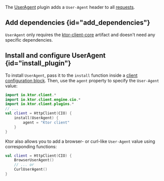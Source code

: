 [//]: # (title: User agent)

<primary-label ref="client-plugin"/>

The [UserAgent](https://api.ktor.io/ktor-client/ktor-client-core/io.ktor.client.plugins/-user-agent) plugin adds a `User-Agent` header to all [requests](client-requests.md).

## Add dependencies {id="add_dependencies"}

`UserAgent` only requires the [ktor-client-core](client-dependencies.md) artifact and doesn't need any specific dependencies.



## Install and configure UserAgent {id="install_plugin"}

To install `UserAgent`, pass it to the `install` function inside a [client configuration block](client-create-and-configure.md#configure-client). Then, use the `agent` property to specify the `User-Agent` value:

```kotlin
import io.ktor.client.*
import io.ktor.client.engine.cio.*
import io.ktor.client.plugins.*
// ...
val client = HttpClient(CIO) {
    install(UserAgent) {
        agent = "Ktor client"
    }
}
```

Ktor also allows you to add a browser- or curl-like `User-Agent` value using corresponding functions:

```kotlin
val client = HttpClient(CIO) {
    BrowserUserAgent()
    // ... or
    CurlUserAgent()
}

```
